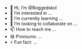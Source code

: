 - 👋 Hi, I’m @Boggedskol
- 👀 I’m interested in ...
- 🌱 I’m currently learning ...
- 💞️ I’m looking to collaborate on ...
- 📫 How to reach me ...
- 😄 Pronouns: ...
- ⚡ Fun fact: ...

<!---
Boggedskol/Boggedskol is a ✨ special ✨ repository because its `README.md` (this file) appears on your GitHub profile.
You can click the Preview link to take a look at your changes.
--->
